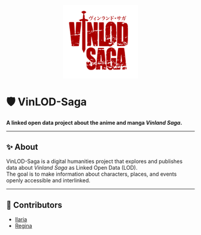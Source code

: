 <p align="center">
  <img src="assets/img/Vinlod_logo_full.png" alt="VinLOD-Saga Logo" width="200"/>
</p>

# 🛡️ VinLOD-Saga
**A linked open data project about the anime and manga _Vinland Saga_.**

---

## ✨ About
VinLOD-Saga is a digital humanities project that explores and publishes data about _Vinland Saga_ as Linked Open Data (LOD).  
The goal is to make information about characters, places, and events openly accessible and interlinked.

---

## 👥 Contributors
- [Ilaria](https://github.com/theair-hub)
- [Regina](https://github.com/ValkyrieCain9)
